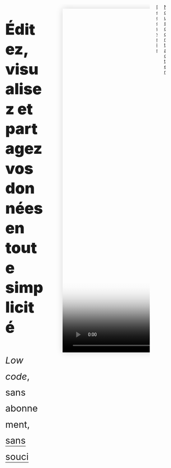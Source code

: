 <div
  style="">
  <div
    class="columns is-8 mb-6 px-3 py-0 is-centered is-align-items-center is-multiline">
    <!-- CATCHPHRASE -->
    <div class="column is-10 my-6 is-full-touch">
      <p
        class="title has-text-centered mb-0 pt-0 pb-2"
        style="font-weight: 900; line-height: 1.3; font-size: 3rem;">
        Éditez, visualisez et partagez 
        <br class="is-hidden-touch">
        vos données
        en toute simplicité
      </p>
      <p
        class="subtitle has-text-centered has-text-grey mb-0 is-hidden-touch"
        style="font-weight: 400; line-height: 1.75; font-size: 1.8rem;"
        id="video-presentation-top">
        <span>
          <i>Low code</i>,
        </span>
        <span>
          sans abonnement,
        </span>
        <span
          style="border-bottom: 1px solid black;">
          sans souci
        </span>
        <!-- <figure class="is-hidden-desktop mt-6">
          <img
            class="image"
            src="https://raw.githubusercontent.com/multi-coop/datami-website-content/main/images/screenshots/gitfile-csv-preview-map-01.png"
            alt="MULTIFILES WIDGET"/>
        </figure> -->
      </p>
    </div>
    <div class="column is-10 is-full-touch py-0 has-text-centered">
      <a href="#video-presentation-top">
        <figure
          class="image mx-0 pt-0 my-0">
          <video
            id="datami-video-presentation"
            width="1920"
            height="1080"
            style="box-shadow: 0 0 20px #D7D7D7;"
            poster="https://raw.githubusercontent.com/multi-coop/datami-website-content/images/logos/logo-DATAMI-rect-colors-03.png"
            controls>
            <source
              src="http://localhost:8800/statics/videos/DATAMI_PRESENTATION-FR.mp4"
              type="video/mp4">
            <!-- <source
              src="https://raw.githubusercontent.com/multi-coop/datami-website-content/julien-video/videos/DATAMI_PRESENTATION-FR.mp4"
              type="video/mp4"> -->
          </video>
        </figure>
      </a>
    </div>
    <div class="column is-10 mt-4 is-full-touch">
      <div class="columns">
        <div class="column is-6">
          <a
            href="#section-landing-simplify"
            class="button is-light is-large is-fullwidth"
            type="button">
            <!-- style="box-shadow: -5px 5px 5px #D7D7D7"> -->
            <span class="has-text-dark">
              <span>
                Découvrir
              </span>
            </span>
          </a>
        </div>
        <div class="column is-6">
          <a
            href="mailto:contact@multi.coop"
            class="button is-light is-large is-fullwidth"
            type="button">
            <!-- style="box-shadow: -5px 5px 5px #D7D7D7"> -->
            <span class="has-text-dark">
              <span>
                Nous contacter
              </span>
            </span>
          </a>
        </div>
      </div>
    </div>
    <!-- <div class="column is-6 pl-6">
      <article
        class="notification has-background-white-ter px-0 py-0"
        style="box-shadow: 0 0 20px #D7D7D7;">
        <div
          class="content is-hidden-touch"
          style="
            width: 50vw;
            height: 100%;
            min-height: 50vh;
            background-image: url('https://raw.githubusercontent.com/multi-coop/datami-website-content/main/images/screenshots/gitfile-csv-preview-map-01.png');
            background-size: cover;
            background-repeat: no-repeat;
            background-position: 0% 0%;">
        </div>
      </article> -->
    </div>
  </div>
</div>
